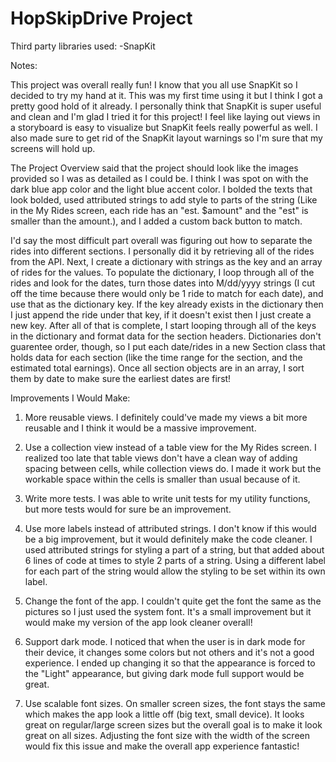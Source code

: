 # HopSkipDrive Project

Third party libraries used:
-SnapKit

Notes:

This project was overall really fun! I know that you all use SnapKit so I decided to try my hand at it. This was my first time using it but I think I got a pretty good hold of it already. I personally think that SnapKit is super useful and clean and I'm glad I tried it for this project! I feel like laying out views in a storyboard is easy to visualize but SnapKit feels really powerful as well. I also made sure to get rid of the SnapKit layout warnings so I'm sure that my screens will hold up.

The Project Overview said that the project should look like the images provided so I was as detailed as I could be. I think I was spot on with the dark blue app color and the light blue accent color. I bolded the texts that look bolded, used attributed strings to add style to parts of the string (Like in the My Rides screen, each ride has an "est. $amount" and the "est" is smaller than the amount.), and I added a custom back button to match.

I'd say the most difficult part overall was figuring out how to separate the rides into different sections. I personally did it by retrieving all of the rides from the API. Next, I create a dictionary with strings as the key and an array of rides for the values. To populate the dictionary, I loop through all of the rides and look for the dates, turn those dates into M/dd/yyyy strings (I cut off the time because there would only be 1 ride to match for each date), and use that as the dictionary key. If the key already exists in the dictionary then I just append the ride under that key, if it doesn't exist then I just create a new key. After all of that is complete, I start looping through all of the keys in the dictionary and format data for the section headers. Dictionaries don't guarentee order, though, so I put each date/rides in a new Section class that holds data for each section (like the time range for the section, and the estimated total earnings). Once all section objects are in an array, I sort them by date to make sure the earliest dates are first!

Improvements I Would Make:

1. More reusable views. I definitely could've made my views a bit more reusable and I think it would be a massive improvement.

2. Use a collection view instead of a table view for the My Rides screen. I realized too late that table views don't have a clean way of adding spacing between cells, while collection views do. I made it work but the workable space within the cells is smaller than usual because of it.

3. Write more tests. I was able to write unit tests for my utility functions, but more tests would for sure be an improvement.

4. Use more labels instead of attributed strings. I don't know if this would be a big improvement, but it would definitely make the code cleaner. I used attributed strings for styling a part of a string, but that added about 6 lines of code at times to style 2 parts of a string. Using a different label for each part of the string would allow the styling to be set within its own label.

5. Change the font of the app. I couldn't quite get the font the same as the pictures so I just used the system font. It's a small improvement but it would make my version of the app look cleaner overall!

6. Support dark mode. I noticed that when the user is in dark mode for their device, it changes some colors but not others and it's not a good experience. I ended up changing it so that the appearance is forced to the "Light" appearance, but giving dark mode full support would be great.

7. Use scalable font sizes. On smaller screen sizes, the font stays the same which makes the app look a little off (big text, small device). It looks great on regular/large screen sizes but the overall goal is to make it look great on all sizes. Adjusting the font size with the width of the screen would fix this issue and make the overall app experience fantastic!
